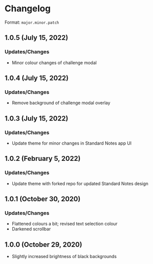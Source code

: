 # Changelog

Format: `major.minor.patch`

## 1.0.5 (July 15, 2022)

### Updates/Changes

- Minor colour changes of challenge modal

## 1.0.4 (July 15, 2022)

### Updates/Changes

- Remove background of challenge modal overlay

## 1.0.3 (July 15, 2022)

### Updates/Changes

- Update theme for minor changes in Standard Notes app UI

## 1.0.2 (February 5, 2022)

### Updates/Changes

- Update theme with forked repo for updated Standard Notes design

## 1.0.1 (October 30, 2020)

### Updates/Changes

- Flattened colours a bit; revised text selection colour
- Darkened scrollbar

## 1.0.0 (October 29, 2020)

- Slightly increased brightness of black backgrounds
